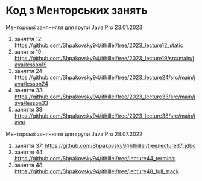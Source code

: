 # Код з Менторських занять

Менторські заняннятя для групи Java Pro 23.01.2023

1. заняття 12: https://github.com/Shpakovsky94/ithillel/tree/2023_lecture12_static
2. заняття 19: https://github.com/Shpakovsky94/ithillel/tree/2023_lecture19/src/main/java/lesson19
3. заняття 24: https://github.com/Shpakovsky94/ithillel/tree/2023_lecture24/src/main/java/lesson24
4. заняття 33: https://github.com/Shpakovsky94/ithillel/tree/2023_lecture33/src/main/java/lesson33
5. заняття 38: https://github.com/Shpakovsky94/ithillel/tree/2023_lecture38/src/main/java/

Менторські заняннятя для групи Java Pro 28.07.2022

1. заняття 37: https://github.com/Shpakovsky94/ithillel/tree/lecture37_jdbc
2. заняття 44: https://github.com/Shpakovsky94/ithillel/tree/lecture44_terminal
3. заняття 48: https://github.com/Shpakovsky94/ithillel/tree/lecture48_full_stack
